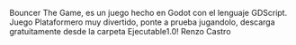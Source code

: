 Bouncer The Game, es un juego hecho en Godot con el lenguaje GDScript. Juego Plataformero muy divertido, ponte a prueba jugandolo, descarga gratuitamente desde la carpeta Ejecutable1.0! 
Renzo Castro
